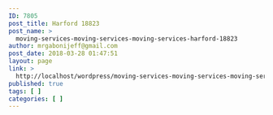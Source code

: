 ```yaml
---
ID: 7805
post_title: Harford 18823
post_name: >
  moving-services-moving-services-moving-services-harford-18823
author: mrgabonijeff@gmail.com
post_date: 2018-03-28 01:47:51
layout: page
link: >
  http://localhost/wordpress/moving-services-moving-services-moving-services-harford-18823/
published: true
tags: [ ]
categories: [ ]
---
```

